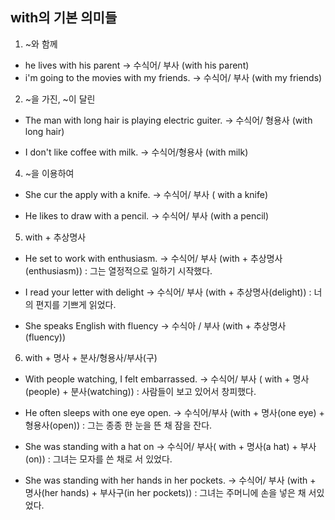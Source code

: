 ## with의 기본 의미들

1. ~와 함께 

- he lives  with his parent 
-> 수식어/ 부사 (with his parent)
- i'm going to the movies with my friends.
-> 수식어/ 부사 (with my friends)

2. ~을 가진, ~이 달린

- The man with long hair is playing electric guiter.
-> 수식어/ 형용사 (with long hair)

- I don't like coffee with milk.
-> 수식어/형용사 (with milk)

4. ~을 이용하여

- She cur the apply with a knife.
-> 수식어/ 부사 ( with a knife)

- He likes to draw with a pencil.
-> 수식어/ 부사 (with a pencil)

5. with + 추상명사

- He set to work with enthusiasm.
-> 수식어/ 부사 (with + 추상명사(enthusiasm))
: 그는 열정적으로 일하기 시작했다.

- I read your letter with delight
-> 수식어/ 부사 (with + 추상명사(delight))
: 너의 편지를 기쁘게 읽었다.

- She speaks English with fluency
-> 수식아 / 부사 (with + 추상명사(fluency))

6. with + 명사 + 분사/형용사/부사(구)

- With people watching, I felt embarrassed.
-> 수식어/ 부사 (  with + 명사 (people) + 분사(watching))
: 사람들이 보고 있어서 창피했다.

- He often sleeps with one eye open.
-> 수식어/부사 (with  + 명사(one eye) + 형용사(open))
: 그는 종종 한 눈을 뜬 채 잠을 잔다.

- She was standing with a hat on
-> 수식어/ 부사(  with + 명사(a hat) + 부사(on))
: 그녀는 모자를 쓴 채로 서 있었다.

- She was standing with her hands in her pockets.
-> 수식어/ 부사 (with + 명사(her hands) + 부사구(in her pockets))
: 그녀는 주머니에 손을 넣은 채 서있었다.